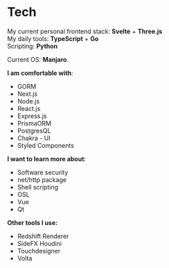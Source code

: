 # Tech

My current personal frontend stack: **Svelte** + **Three.js**  
My daily tools: **TypeScript** + **Go** \
Scripting: **Python**

Current OS: **Manjaro**.

**I am comfortable with**:

- GORM
- Next.js
- Node.js
- React.js
- Express.js
- PrismaORM
- PostgresQL
- Chakra - UI
- Styled Components

**I want to learn more about**:

- Software security
- net/http package
- Shell scripting
- OSL
- Vue
- Qt

**Other tools I use:**

- Redshift Renderer
- SideFX Houdini
- Touchdesigner
- Volta

